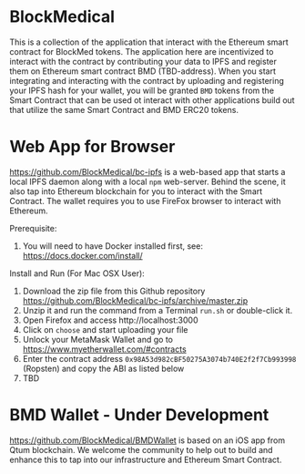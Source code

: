 # BlockMedical
This is a collection of the application that interact with the Ethereum smart contract for BlockMed tokens.
The application here are incentivized to interact with the contract by contributing your data to IPFS and
register them on Ethereum smart contract BMD (TBD-address). When you start integrating and interacting with
the contract by uploading and registering your IPFS hash for your wallet, you will be granted `BMD` tokens
from the Smart Contract that can be used ot interact with other applications build out that utilize the
same Smart Contract and BMD ERC20 tokens.

# Web App for Browser
https://github.com/BlockMedical/bc-ipfs is a web-based app that starts a local IPFS daemon along with
a local `npm` web-server. Behind the scene, it also tap into Ethereum blockchain for you to interact with
the Smart Contract. The wallet requires you to use FireFox browser to interact with Ethereum.

Prerequisite:
1. You will need to have Docker installed first, see: https://docs.docker.com/install/

Install and Run (For Mac OSX User):
1. Download the zip file from this Github repository https://github.com/BlockMedical/bc-ipfs/archive/master.zip
2. Unzip it and run the command from a Terminal `run.sh` or double-click it.
3. Open Firefox and access http://localhost:3000
4. Click on `choose` and start uploading your file
5. Unlock your MetaMask Wallet and go to https://www.myetherwallet.com/#contracts
6. Enter the contract address `0x98A53d982cBF50275A3074b740E2f2f7Cb993998` (Ropsten) and copy the ABI as listed below
7. TBD

# BMD Wallet - Under Development
https://github.com/BlockMedical/BMDWallet is based on an iOS app from Qtum blockchain.
We welcome the community to help out to build and enhance this to tap into our infrastructure and
Ethereum Smart Contract.


